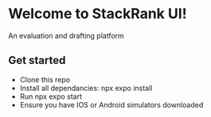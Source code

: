 # Welcome to StackRank UI!

An evaluation and drafting platform

## Get started

- Clone this repo
- Install all dependancies: npx expo install
- Run npx expo start
- Ensure you have IOS or Android simulators downloaded